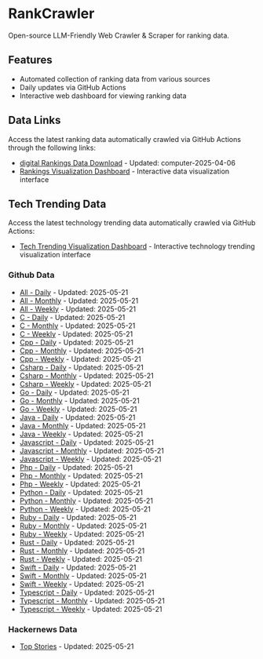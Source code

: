 # RankCrawler

Open-source LLM-Friendly Web Crawler & Scraper for ranking data.

## Features

* Automated collection of ranking data from various sources
* Daily updates via GitHub Actions
* Interactive web dashboard for viewing ranking data


## Data Links

Access the latest ranking data automatically crawled via GitHub Actions through the following links:

* [digital Rankings Data Download](https://github.com/chenjy16/RankCrawler/blob/main/data/1688/digital_computer_2025-04-06.json) - Updated: computer-2025-04-06
* [Rankings Visualization Dashboard](https://chenjy16.github.io/RankCrawler/1688_rankings.html) - Interactive data visualization interface




## Tech Trending Data

Access the latest technology trending data automatically crawled via GitHub Actions:

* [Tech Trending Visualization Dashboard](https://chenjy16.github.io/RankCrawler/tech_trending.html) - Interactive technology trending visualization interface

### Github Data

* [All - Daily](https://github.com/chenjy16/RankCrawler/blob/main/data/github/github_all_daily_2025-05-21.json) - Updated: 2025-05-21
* [All - Monthly](https://github.com/chenjy16/RankCrawler/blob/main/data/github/github_all_monthly_2025-05-21.json) - Updated: 2025-05-21
* [All - Weekly](https://github.com/chenjy16/RankCrawler/blob/main/data/github/github_all_weekly_2025-05-21.json) - Updated: 2025-05-21
* [C - Daily](https://github.com/chenjy16/RankCrawler/blob/main/data/github/github_c_daily_2025-05-21.json) - Updated: 2025-05-21
* [C - Monthly](https://github.com/chenjy16/RankCrawler/blob/main/data/github/github_c_monthly_2025-05-21.json) - Updated: 2025-05-21
* [C - Weekly](https://github.com/chenjy16/RankCrawler/blob/main/data/github/github_c_weekly_2025-05-21.json) - Updated: 2025-05-21
* [Cpp - Daily](https://github.com/chenjy16/RankCrawler/blob/main/data/github/github_cpp_daily_2025-05-21.json) - Updated: 2025-05-21
* [Cpp - Monthly](https://github.com/chenjy16/RankCrawler/blob/main/data/github/github_cpp_monthly_2025-05-21.json) - Updated: 2025-05-21
* [Cpp - Weekly](https://github.com/chenjy16/RankCrawler/blob/main/data/github/github_cpp_weekly_2025-05-21.json) - Updated: 2025-05-21
* [Csharp - Daily](https://github.com/chenjy16/RankCrawler/blob/main/data/github/github_csharp_daily_2025-05-21.json) - Updated: 2025-05-21
* [Csharp - Monthly](https://github.com/chenjy16/RankCrawler/blob/main/data/github/github_csharp_monthly_2025-05-21.json) - Updated: 2025-05-21
* [Csharp - Weekly](https://github.com/chenjy16/RankCrawler/blob/main/data/github/github_csharp_weekly_2025-05-21.json) - Updated: 2025-05-21
* [Go - Daily](https://github.com/chenjy16/RankCrawler/blob/main/data/github/github_go_daily_2025-05-21.json) - Updated: 2025-05-21
* [Go - Monthly](https://github.com/chenjy16/RankCrawler/blob/main/data/github/github_go_monthly_2025-05-21.json) - Updated: 2025-05-21
* [Go - Weekly](https://github.com/chenjy16/RankCrawler/blob/main/data/github/github_go_weekly_2025-05-21.json) - Updated: 2025-05-21
* [Java - Daily](https://github.com/chenjy16/RankCrawler/blob/main/data/github/github_java_daily_2025-05-21.json) - Updated: 2025-05-21
* [Java - Monthly](https://github.com/chenjy16/RankCrawler/blob/main/data/github/github_java_monthly_2025-05-21.json) - Updated: 2025-05-21
* [Java - Weekly](https://github.com/chenjy16/RankCrawler/blob/main/data/github/github_java_weekly_2025-05-21.json) - Updated: 2025-05-21
* [Javascript - Daily](https://github.com/chenjy16/RankCrawler/blob/main/data/github/github_javascript_daily_2025-05-21.json) - Updated: 2025-05-21
* [Javascript - Monthly](https://github.com/chenjy16/RankCrawler/blob/main/data/github/github_javascript_monthly_2025-05-21.json) - Updated: 2025-05-21
* [Javascript - Weekly](https://github.com/chenjy16/RankCrawler/blob/main/data/github/github_javascript_weekly_2025-05-21.json) - Updated: 2025-05-21
* [Php - Daily](https://github.com/chenjy16/RankCrawler/blob/main/data/github/github_php_daily_2025-05-21.json) - Updated: 2025-05-21
* [Php - Monthly](https://github.com/chenjy16/RankCrawler/blob/main/data/github/github_php_monthly_2025-05-21.json) - Updated: 2025-05-21
* [Php - Weekly](https://github.com/chenjy16/RankCrawler/blob/main/data/github/github_php_weekly_2025-05-21.json) - Updated: 2025-05-21
* [Python - Daily](https://github.com/chenjy16/RankCrawler/blob/main/data/github/github_python_daily_2025-05-21.json) - Updated: 2025-05-21
* [Python - Monthly](https://github.com/chenjy16/RankCrawler/blob/main/data/github/github_python_monthly_2025-05-21.json) - Updated: 2025-05-21
* [Python - Weekly](https://github.com/chenjy16/RankCrawler/blob/main/data/github/github_python_weekly_2025-05-21.json) - Updated: 2025-05-21
* [Ruby - Daily](https://github.com/chenjy16/RankCrawler/blob/main/data/github/github_ruby_daily_2025-05-21.json) - Updated: 2025-05-21
* [Ruby - Monthly](https://github.com/chenjy16/RankCrawler/blob/main/data/github/github_ruby_monthly_2025-05-21.json) - Updated: 2025-05-21
* [Ruby - Weekly](https://github.com/chenjy16/RankCrawler/blob/main/data/github/github_ruby_weekly_2025-05-21.json) - Updated: 2025-05-21
* [Rust - Daily](https://github.com/chenjy16/RankCrawler/blob/main/data/github/github_rust_daily_2025-05-21.json) - Updated: 2025-05-21
* [Rust - Monthly](https://github.com/chenjy16/RankCrawler/blob/main/data/github/github_rust_monthly_2025-05-21.json) - Updated: 2025-05-21
* [Rust - Weekly](https://github.com/chenjy16/RankCrawler/blob/main/data/github/github_rust_weekly_2025-05-21.json) - Updated: 2025-05-21
* [Swift - Daily](https://github.com/chenjy16/RankCrawler/blob/main/data/github/github_swift_daily_2025-05-21.json) - Updated: 2025-05-21
* [Swift - Monthly](https://github.com/chenjy16/RankCrawler/blob/main/data/github/github_swift_monthly_2025-05-21.json) - Updated: 2025-05-21
* [Swift - Weekly](https://github.com/chenjy16/RankCrawler/blob/main/data/github/github_swift_weekly_2025-05-21.json) - Updated: 2025-05-21
* [Typescript - Daily](https://github.com/chenjy16/RankCrawler/blob/main/data/github/github_typescript_daily_2025-05-21.json) - Updated: 2025-05-21
* [Typescript - Monthly](https://github.com/chenjy16/RankCrawler/blob/main/data/github/github_typescript_monthly_2025-05-21.json) - Updated: 2025-05-21
* [Typescript - Weekly](https://github.com/chenjy16/RankCrawler/blob/main/data/github/github_typescript_weekly_2025-05-21.json) - Updated: 2025-05-21

### Hackernews Data

* [Top Stories](https://github.com/chenjy16/RankCrawler/blob/main/data/hackernews/hackernews_top_2025-05-21.json) - Updated: 2025-05-21


